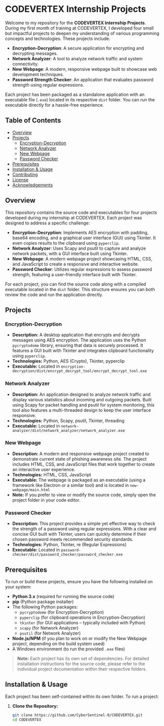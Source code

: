 # CODEVERTEX Internship Projects

Welcome to my repository for the **CODEVERTEX Internship Projects**. During my first month of training at CODEVERTEX, I developed four small but impactful projects to deepen my understanding of various programming concepts and technologies. These projects include:

- **Encryption-Decryption**: A secure application for encrypting and decrypting messages.
- **Network Analyzer**: A tool to analyze network traffic and system connectivity.
- **New Webpage**: A modern, responsive webpage built to showcase web development techniques.
- **Password Strength Checker**: An application that evaluates password strength using regular expressions.

Each project has been packaged as a standalone application with an executable file (`.exe`) located in its respective `dist` folder. You can run the executable directly for a hassle-free experience.

## Table of Contents

- [Overview](#overview)
- [Projects](#projects)
  - [Encryption-Decryption](#encryption-decryption)
  - [Network Analyzer](#network-analyzer)
  - [New Webpage](#new-webpage)
  - [Password Checker](#password-checker)
- [Prerequisites](#prerequisites)
- [Installation & Usage](#installation--usage)
- [Contributing](#contributing)
- [License](#license)
- [Acknowledgements](#acknowledgements)

## Overview

This repository contains the source code and executables for four projects developed during my internship at CODEVERTEX. Each project was designed to address a specific challenge:
- **Encryption-Decryption**: Implements AES encryption with padding, base64 encoding, and a graphical user interface (GUI) using Tkinter. It even copies results to the clipboard using `pyperclip`.
- **Network Analyzer**: Uses Scapy and psutil to capture and analyze network packets, with a GUI interface built using Tkinter.
- **New Webpage**: A modern webpage project showcasing HTML, CSS, and JavaScript to create a responsive and interactive website.
- **Password Checker**: Utilizes regular expressions to assess password strength, featuring a user-friendly interface built with Tkinter.

For each project, you can find the source code along with a compiled executable located in the `dist` folder. This structure ensures you can both review the code and run the application directly.

## Projects

### Encryption-Decryption

- **Description:** A desktop application that encrypts and decrypts messages using AES encryption. The application uses the Python `pycryptodome` library, ensuring that data is securely processed. It features a GUI built with Tkinter and integrates clipboard functionality using `pyperclip`.
- **Technologies:** Python, AES (Crypto), Tkinter, pyperclip
- **Executable:** Located in `encryption-decryption/dist/encrypt_decrypt_tool/encrypt_decrypt_tool.exe`

### Network Analyzer

- **Description:** An application designed to analyze network traffic and display various statistics about incoming and outgoing packets. Built using Scapy for packet handling and psutil for system monitoring, this tool also features a multi-threaded design to keep the user interface responsive.
- **Technologies:** Python, Scapy, psutil, Tkinter, threading
- **Executable:** Located in `network-analyzer/dist/network_analyzer/network_analyzer.exe`

### New Webpage

- **Description:** A modern and responsive webpage project created to demonstrate current state of phishing awareness site. The project includes HTML, CSS, and JavaScript files that work together to create an interactive user experience.
- **Technologies:** HTML, CSS, JavaScript
- **Executable:** The webpage is packaged as an executable (using a framework like Electron or a similar tool) and is located in `new-webpage/main.html`
- **Note:** If you prefer to view or modify the source code, simply open the project folder in your code editor.

### Password Checker

- **Description:** This project provides a simple yet effective way to check the strength of a password using regular expressions. With a clear and concise GUI built with Tkinter, users can quickly determine if their chosen password meets recommended security standards.
- **Technologies:** Python, Tkinter, re (Regular Expressions)
- **Executable:** Located in `password-checker/dist/password_checker/password_checker.exe`

## Prerequisites

To run or build these projects, ensure you have the following installed on your system:

- **Python 3.x** (required for running the source code)
- **pip** (Python package installer)
- The following Python packages:
  - `pycryptodome` (for Encryption-Decryption)
  - `pyperclip` (for clipboard operations in Encryption-Decryption)
  - `tkinter` (for GUI applications – typically included with Python)
  - `scapy` (for Network Analyzer)
  - `psutil` (for Network Analyzer)
- **Node.js/NPM** (if you plan to work on or modify the New Webpage project, depending on the build system used)
- A Windows environment (to run the provided `.exe` files)

> **Note:** Each project has its own set of dependencies. For detailed installation instructions for the source code, please refer to the individual project documentation within their respective folders.

## Installation & Usage

Each project has been self-contained within its own folder. To run a project:

1. **Clone the Repository:**
   ```bash
   git clone https://github.com/CyberSentinel-0/CODEVERTEX.git
   cd CODEVERTEX
